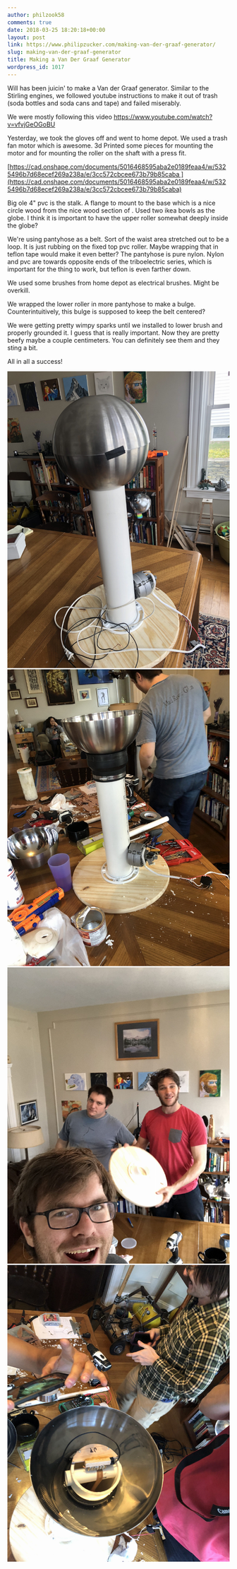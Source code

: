 ```yaml
---
author: philzook58
comments: true
date: 2018-03-25 18:20:18+00:00
layout: post
link: https://www.philipzucker.com/making-van-der-graaf-generator/
slug: making-van-der-graaf-generator
title: Making a Van Der Graaf Generator
wordpress_id: 1017
---
```


Will has been juicin' to make a Van der Graaf generator. Similar to the Stirling engines, we followed youtube instructions to make it out of trash (soda bottles and soda cans and tape) and failed miserably.

We were mostly following this video https://www.youtube.com/watch?v=vfvjGeOGoBU

Yesterday, we took the gloves off and went to home depot. We used a trash fan motor which is awesome. 3d Printed some pieces for mounting the motor and for mounting the roller on the shaft with a press fit.

[https://cad.onshape.com/documents/5016468595aba2e0189feaa4/w/5325496b7d68ecef269a238a/e/3cc572cbcee673b79b85caba ](https://cad.onshape.com/documents/5016468595aba2e0189feaa4/w/5325496b7d68ecef269a238a/e/3cc572cbcee673b79b85caba)

Big ole 4" pvc is the stalk. A flange to mount to the base which is a nice circle wood from the nice wood section of . Used two ikea bowls as the globe. I think it is important to have the upper roller somewhat deeply inside the globe?

We're using pantyhose as a belt. Sort of the waist area stretched out to be a loop. It is just rubbing on the fixed top pvc roller. Maybe wrapping that in teflon tape would make it even better? The pantyhose is pure nylon. Nylon and pvc are towards opposite ends of the triboelectric series, which is important for the thing to work, but teflon is even farther down.

We used some brushes from home depot as electrical brushes. Might be overkill.

We wrapped the lower roller in more pantyhose to make a bulge. Counterintuitively, this bulge is supposed to keep the belt centered?

We were getting pretty wimpy sparks until we installed to lower brush and properly grounded it. I guess that is really important. Now they are pretty beefy maybe a couple centimeters. You can definitely see them and they sting a bit.

All in all a success!

[![img_0231](/assets/IMG_0231-e1522001735270.jpg)](/assets/IMG_0231-e1522001735270.jpg) [![img_5799](/assets/IMG_5799-e1522001753801.jpg)](/assets/IMG_5799-e1522001753801.jpg) [![img_4759](/assets/IMG_4759-e1522001773172.jpg)](/assets/IMG_4759-e1522001773172.jpg) [![img_6389](/assets/IMG_6389-e1522001792628.jpg)](/assets/IMG_6389-e1522001792628.jpg)


